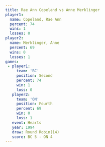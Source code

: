 ```yaml
---
title: Rae Ann Copeland vs Anne Merklinger
player1:                 
  name: Copeland, Rae Ann
  percent: 74            
  wins: 1                
  losses: 0              
player2:                 
  name: Merklinger, Anne 
  percent: 69            
  wins: 0                
  losses: 1              
games:
 - player1:          
     team: 'BC'      
     position: Second
     percent: 74     
     win: 1          
     loss: 0         
   player2:          
     team: 'ON'      
     position: Fourth
     percent: 69     
     win: 0          
     loss: 1         
   event: Hearts        
   year: 1994           
   draw: Round Robin(14)
   score: BC 5 - ON 4   
---
```

